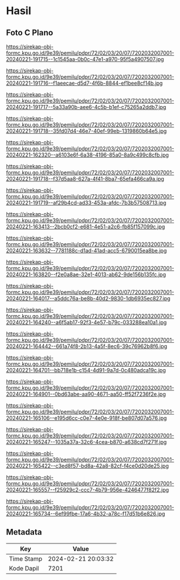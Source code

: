 # Hasil

## Foto C Plano

https://sirekap-obj-formc.kpu.go.id/9e39/pemilu/pdpr/72/02/03/20/07/7202032007001-20240221-191715--1c1545aa-0b0c-47e1-a970-95f5a4907507.jpg

https://sirekap-obj-formc.kpu.go.id/9e39/pemilu/pdpr/72/02/03/20/07/7202032007001-20240221-191716--f1aeecae-d5d7-4f6b-8844-ef1bee8cf14b.jpg

https://sirekap-obj-formc.kpu.go.id/9e39/pemilu/pdpr/72/02/03/20/07/7202032007001-20240221-191717--5a33a90b-aee6-4c5b-b1ef-c75265a2ddb7.jpg

https://sirekap-obj-formc.kpu.go.id/9e39/pemilu/pdpr/72/02/03/20/07/7202032007001-20240221-191718--35fd07d4-46e7-40ef-99eb-1319860b64e5.jpg

https://sirekap-obj-formc.kpu.go.id/9e39/pemilu/pdpr/72/02/03/20/07/7202032007001-20240221-162320--a6103e6f-6a38-4196-85a0-8a9c499c8cfb.jpg

https://sirekap-obj-formc.kpu.go.id/9e39/pemilu/pdpr/72/02/03/20/07/7202032007001-20240221-191718--f37d5aa8-627a-4f41-8ba7-65efa466ca9a.jpg

https://sirekap-obj-formc.kpu.go.id/9e39/pemilu/pdpr/72/02/03/20/07/7202032007001-20240221-191719--af29b4cd-ad33-453a-afdc-7b3b57508713.jpg

https://sirekap-obj-formc.kpu.go.id/9e39/pemilu/pdpr/72/02/03/20/07/7202032007001-20240221-163413--2bcb0cf2-e681-4e51-a2c6-fb85f157099c.jpg

https://sirekap-obj-formc.kpu.go.id/9e39/pemilu/pdpr/72/02/03/20/07/7202032007001-20240221-163632--7781188c-d1ad-41ad-acc5-6790015ea8be.jpg

https://sirekap-obj-formc.kpu.go.id/9e39/pemilu/pdpr/72/02/03/20/07/7202032007001-20240221-163820--f2e0a8ae-32e1-4013-ab62-9de156b135fc.jpg

https://sirekap-obj-formc.kpu.go.id/9e39/pemilu/pdpr/72/02/03/20/07/7202032007001-20240221-164017--a5ddc76a-be8b-40d2-9830-1db6935ec827.jpg

https://sirekap-obj-formc.kpu.go.id/9e39/pemilu/pdpr/72/02/03/20/07/7202032007001-20240221-164240--a6f5ab17-92f3-4e57-b79c-033288ea10a1.jpg

https://sirekap-obj-formc.kpu.go.id/9e39/pemilu/pdpr/72/02/03/20/07/7202032007001-20240221-164442--661a74f8-2b13-4a5f-8ec6-39c76962b8f6.jpg

https://sirekap-obj-formc.kpu.go.id/9e39/pemilu/pdpr/72/02/03/20/07/7202032007001-20240221-164701--bb718e1b-c154-4d91-9a7d-0c480adca19c.jpg

https://sirekap-obj-formc.kpu.go.id/9e39/pemilu/pdpr/72/02/03/20/07/7202032007001-20240221-164901--0bd63abe-aa90-4671-aa50-ff52f7236f2e.jpg

https://sirekap-obj-formc.kpu.go.id/9e39/pemilu/pdpr/72/02/03/20/07/7202032007001-20240221-165106--e195d6cc-c0e7-4e0e-918f-be807d07a576.jpg

https://sirekap-obj-formc.kpu.go.id/9e39/pemilu/pdpr/72/02/03/20/07/7202032007001-20240221-165247--1035a37a-32c6-4cea-b870-a638cd7f271f.jpg

https://sirekap-obj-formc.kpu.go.id/9e39/pemilu/pdpr/72/02/03/20/07/7202032007001-20240221-165422--c3ed8f57-bd8a-42a8-82cf-f4ce0d20de25.jpg

https://sirekap-obj-formc.kpu.go.id/9e39/pemilu/pdpr/72/02/03/20/07/7202032007001-20240221-165557--f25929c2-ccc7-4b79-956e-4246477f82f2.jpg

https://sirekap-obj-formc.kpu.go.id/9e39/pemilu/pdpr/72/02/03/20/07/7202032007001-20240221-165734--6ef99fbe-17a6-4b32-a78c-f17d51b6e826.jpg


## Metadata

| Key        | Value               |
| ---------- | ------------------- |
| Time Stamp | 2024-02-21 20:03:32 |
| Kode Dapil | 7201                |




